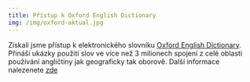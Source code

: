 ```yaml
---
title: Přístup k Oxford English Dictionary
img: /img/oxford-aktual.jpg
---
```


Získali jsme přístup k elektronického slovníku [Oxford English Dictionary](http://www.oed.com/). 
Přináší ukázky použití slov ve více než 3 milionech spojení z celé oblasti
používání angličtiny jak geograficky tak oborově.  Další informace nalezenete
[zde](http://www.aip.cz/produkty/642-oxford-english-dictionary-online/)
